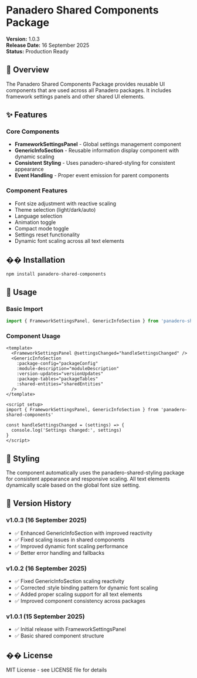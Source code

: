 # Panadero Shared Components Package

**Version:** 1.0.3  
**Release Date:** 16 September 2025  
**Status:** Production Ready

## 🚀 Overview

The Panadero Shared Components Package provides reusable UI components that are used across all Panadero packages. It includes framework settings panels and other shared UI elements.

## ✨ Features

### Core Components
- **FrameworkSettingsPanel** - Global settings management component
- **GenericInfoSection** - Reusable information display component with dynamic scaling
- **Consistent Styling** - Uses panadero-shared-styling for consistent appearance
- **Event Handling** - Proper event emission for parent components

### Component Features
- Font size adjustment with reactive scaling
- Theme selection (light/dark/auto)
- Language selection
- Animation toggle
- Compact mode toggle
- Settings reset functionality
- Dynamic font scaling across all text elements

## �� Installation

```bash
npm install panadero-shared-components
```

## 📖 Usage

### Basic Import
```javascript
import { FrameworkSettingsPanel, GenericInfoSection } from 'panadero-shared-components'
```

### Component Usage
```vue
<template>
  <FrameworkSettingsPanel @settingsChanged="handleSettingsChanged" />
  <GenericInfoSection 
    :package-config="packageConfig"
    :module-description="moduleDescription"
    :version-updates="versionUpdates"
    :package-tables="packageTables"
    :shared-entities="sharedEntities"
  />
</template>

<script setup>
import { FrameworkSettingsPanel, GenericInfoSection } from 'panadero-shared-components'

const handleSettingsChanged = (settings) => {
  console.log('Settings changed:', settings)
}
</script>
```

## 🎨 Styling

The component automatically uses the panadero-shared-styling package for consistent appearance and responsive scaling. All text elements dynamically scale based on the global font size setting.

## 🔄 Version History

### v1.0.3 (16 September 2025)
- ✅ Enhanced GenericInfoSection with improved reactivity
- ✅ Fixed scaling issues in shared components
- ✅ Improved dynamic font scaling performance
- ✅ Better error handling and fallbacks

### v1.0.2 (16 September 2025)
- ✅ Fixed GenericInfoSection scaling reactivity
- ✅ Corrected :style binding pattern for dynamic font scaling
- ✅ Added proper scaling support for all text elements
- ✅ Improved component consistency across packages

### v1.0.1 (15 September 2025)
- ✅ Initial release with FrameworkSettingsPanel
- ✅ Basic shared component structure

## �� License

MIT License - see LICENSE file for details